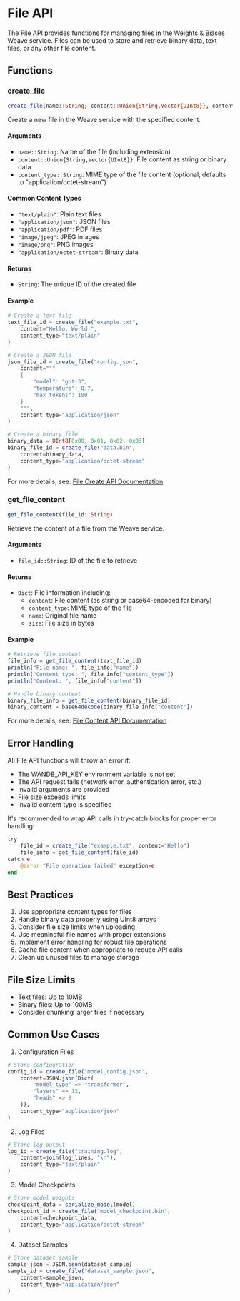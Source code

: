 # File API

The File API provides functions for managing files in the Weights & Biases Weave service. Files can be used to store and retrieve binary data, text files, or any other file content.

## Functions

### create_file

```julia
create_file(name::String; content::Union{String,Vector{UInt8}}, content_type::String="application/octet-stream")
```

Create a new file in the Weave service with the specified content.

#### Arguments
- `name::String`: Name of the file (including extension)
- `content::Union{String,Vector{UInt8}}`: File content as string or binary data
- `content_type::String`: MIME type of the file content (optional, defaults to "application/octet-stream")

#### Common Content Types
- `"text/plain"`: Plain text files
- `"application/json"`: JSON files
- `"application/pdf"`: PDF files
- `"image/jpeg"`: JPEG images
- `"image/png"`: PNG images
- `"application/octet-stream"`: Binary data

#### Returns
- `String`: The unique ID of the created file

#### Example
```julia
# Create a text file
text_file_id = create_file("example.txt",
    content="Hello, World!",
    content_type="text/plain"
)

# Create a JSON file
json_file_id = create_file("config.json",
    content="""
    {
        "model": "gpt-3",
        "temperature": 0.7,
        "max_tokens": 100
    }
    """,
    content_type="application/json"
)

# Create a binary file
binary_data = UInt8[0x00, 0x01, 0x02, 0x03]
binary_file_id = create_file("data.bin",
    content=binary_data,
    content_type="application/octet-stream"
)
```

For more details, see: [File Create API Documentation](https://weave-docs.wandb.ai/reference/service-api/file-create-file-create-post)

### get_file_content

```julia
get_file_content(file_id::String)
```

Retrieve the content of a file from the Weave service.

#### Arguments
- `file_id::String`: ID of the file to retrieve

#### Returns
- `Dict`: File information including:
  - `content`: File content (as string or base64-encoded for binary)
  - `content_type`: MIME type of the file
  - `name`: Original file name
  - `size`: File size in bytes

#### Example
```julia
# Retrieve file content
file_info = get_file_content(text_file_id)
println("File name: ", file_info["name"])
println("Content type: ", file_info["content_type"])
println("Content: ", file_info["content"])

# Handle binary content
binary_file_info = get_file_content(binary_file_id)
binary_content = base64decode(binary_file_info["content"])
```

For more details, see: [File Content API Documentation](https://weave-docs.wandb.ai/reference/service-api/file-content-file-content-get)

## Error Handling

All File API functions will throw an error if:
- The WANDB_API_KEY environment variable is not set
- The API request fails (network error, authentication error, etc.)
- Invalid arguments are provided
- File size exceeds limits
- Invalid content type is specified

It's recommended to wrap API calls in try-catch blocks for proper error handling:

```julia
try
    file_id = create_file("example.txt", content="Hello")
    file_info = get_file_content(file_id)
catch e
    @error "File operation failed" exception=e
end
```

## Best Practices

1. Use appropriate content types for files
2. Handle binary data properly using UInt8 arrays
3. Consider file size limits when uploading
4. Use meaningful file names with proper extensions
5. Implement error handling for robust file operations
6. Cache file content when appropriate to reduce API calls
7. Clean up unused files to manage storage

## File Size Limits

- Text files: Up to 10MB
- Binary files: Up to 100MB
- Consider chunking larger files if necessary

## Common Use Cases

1. Configuration Files
```julia
# Store configuration
config_id = create_file("model_config.json",
    content=JSON.json(Dict(
        "model_type" => "transformer",
        "layers" => 12,
        "heads" => 8
    )),
    content_type="application/json"
)
```

2. Log Files
```julia
# Store log output
log_id = create_file("training.log",
    content=join(log_lines, "\n"),
    content_type="text/plain"
)
```

3. Model Checkpoints
```julia
# Store model weights
checkpoint_data = serialize_model(model)
checkpoint_id = create_file("model_checkpoint.bin",
    content=checkpoint_data,
    content_type="application/octet-stream"
)
```

4. Dataset Samples
```julia
# Store dataset sample
sample_json = JSON.json(dataset_sample)
sample_id = create_file("dataset_sample.json",
    content=sample_json,
    content_type="application/json"
)
```
